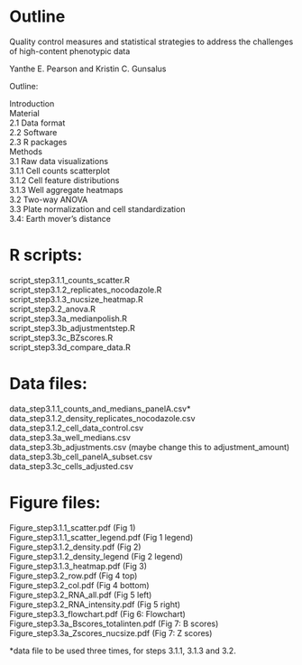 # Outline

Quality control measures and statistical strategies to address the challenges of high-content phenotypic data

Yanthe E. Pearson and Kristin C. Gunsalus


Outline:  <br />

Introduction  <br />
Material <br />
2.1 Data format <br />
2.2 Software <br />
2.3 R packages <br />
Methods <br />
3.1 Raw data visualizations <br />
3.1.1 Cell counts scatterplot <br />
3.1.2 Cell feature distributions <br />
3.1.3 Well aggregate heatmaps <br />
3.2 Two-way ANOVA <br />
3.3 Plate normalization and cell standardization <br />
3.4: Earth mover’s distance <br />

# R scripts:
script_step3.1.1_counts_scatter.R <br />
script_step3.1.2_replicates_nocodazole.R <br />
script_step3.1.3_nucsize_heatmap.R <br />
script_step3.2_anova.R <br />
script_step3.3a_medianpolish.R <br />
script_step3.3b_adjustmentstep.R <br />
script_step3.3c_BZscores.R <br />
script_step3.3d_compare_data.R<br /> 

# Data files:
data_step3.1.1_counts_and_medians_panelA.csv* <br />
data_step3.1.2_density_replicates_nocodazole.csv <br />
data_step3.1.2_cell_data_control.csv <br />
data_step3.3a_well_medians.csv <br />
data_step3.3b_adjustments.csv (maybe change this to adjustment_amount) <br />
data_step3.3b_cell_panelA_subset.csv <br />
data_step3.3c_cells_adjusted.csv <br />


# Figure files:
Figure_step3.1.1_scatter.pdf (Fig 1) <br />
Figure_step3.1.1_scatter_legend.pdf (Fig 1 legend) <br />
Figure_step3.1.2_density.pdf (Fig 2) <br />
Figure_step3.1.2_density_legend (Fig 2 legend) <br />
Figure_step3.1.3_heatmap.pdf (Fig 3)  <br />
Figure_step3.2_row.pdf (Fig 4 top) <br />
Figure_step3.2_col.pdf (Fig 4 bottom) <br />
Figure_step3.2_RNA_all.pdf (Fig 5 left) <br />
Figure_step3.2_RNA_intensity.pdf (Fig 5 right) <br />
Figure_step3.3_flowchart.pdf (Fig 6: Flowchart) <br />
Figure_step3.3a_Bscores_totalinten.pdf (Fig 7: B scores) <br />
Figure_step3.3a_Zscores_nucsize.pdf (Fig 7: Z scores) <br />

*data file to be used three times, for steps 3.1.1, 3.1.3 and 3.2.
